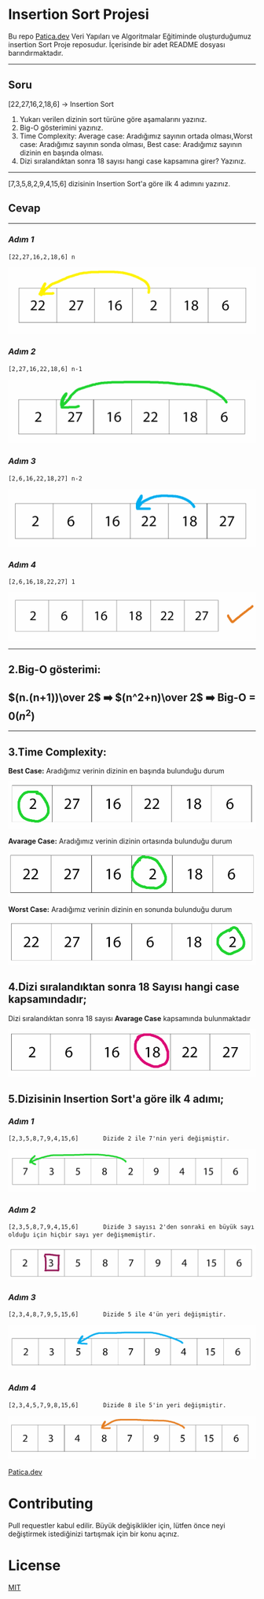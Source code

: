 # **Insertion Sort Projesi**

Bu repo [Patica.dev](https://www.patika.dev/tr) Veri Yapıları ve Algoritmalar Eğitiminde oluşturduğumuz insertion Sort Proje reposudur. İçerisinde bir adet README dosyası barındırmaktadır.

-----
## **Soru**
[22,27,16,2,18,6] -> Insertion Sort

1. Yukarı verilen dizinin sort türüne göre aşamalarını yazınız.
2. Big-O gösterimini yazınız.
3. Time Complexity: Average case: Aradığımız sayının ortada olması,Worst case: Aradığımız sayının sonda olması, Best case: Aradığımız sayının dizinin en başında olması.
4. Dizi sıralandıktan sonra 18 sayısı hangi case kapsamına girer? Yazınız.

---------------

[7,3,5,8,2,9,4,15,6] dizisinin Insertion Sort'a göre ilk 4 adımını yazınız.

## **Cevap**
-----------------

### *Adım 1*

```
[22,27,16,2,18,6] n
```
![1.Adım](https://raw.githubusercontent.com/Overated/Insertion-Sort-Projesi/main/image/a1.png)

### *Adım 2*

```
[2,27,16,22,18,6] n-1
```

![2.Adım](https://raw.githubusercontent.com/Overated/Insertion-Sort-Projesi/main/image/a2.png)

### *Adım 3*
```
[2,6,16,22,18,27] n-2
```

![3.Adım](https://raw.githubusercontent.com/Overated/Insertion-Sort-Projesi/main/image/a3.png)

### *Adım 4*

```
[2,6,16,18,22,27] 1
```

![4.Adım](https://raw.githubusercontent.com/Overated/Insertion-Sort-Projesi/main/image/a4.png)






-------

## **2.Big-O gösterimi:**



## $(n.(n+1))\over 2$   ➡️      $(n^2+n)\over 2$  ➡️  Big-O = $0(n^2)$ 


-----

## **3.Time Complexity:**

**Best Case:** Aradığımız verinin dizinin en başında bulunduğu durum

![bestcase](https://raw.githubusercontent.com/Overated/Insertion-Sort-Projesi/main/image/bestcase.png)

**Avarage Case:** Aradığımız verinin dizinin ortasında bulunduğu durum

![avaragecase](https://raw.githubusercontent.com/Overated/Insertion-Sort-Projesi/main/image/avaragecase.png)

**Worst Case:** Aradığımız verinin dizinin en sonunda bulunduğu durum

![worstcase](https://raw.githubusercontent.com/Overated/Insertion-Sort-Projesi/main/image/worstcase.png)


## **4.Dizi sıralandıktan sonra 18 Sayısı hangi case kapsamındadır;**

Dizi sıralandıktan sonra 18 sayısı **Avarage Case** kapsamında bulunmaktadır

![dizisıralama sonrası](https://raw.githubusercontent.com/Overated/Insertion-Sort-Projesi/main/image/dizisiralama.png)

## **5.Dizisinin Insertion Sort'a göre ilk 4 adımı;**

### *Adım 1*

```
[2,3,5,8,7,9,4,15,6]       Dizide 2 ile 7'nin yeri değişmiştir.
```

![Adım1](https://raw.githubusercontent.com/Overated/Insertion-Sort-Projesi/main/image/b1.png)

### *Adım 2*

```
[2,3,5,8,7,9,4,15,6]       Dizide 3 sayısı 2'den sonraki en büyük sayı olduğu için hiçbir sayı yer değişmemiştir. 
```
![Adım2](https://raw.githubusercontent.com/Overated/Insertion-Sort-Projesi/main/image/b5.png)

### *Adım 3*

```
[2,3,4,8,7,9,5,15,6]       Dizide 5 ile 4'ün yeri değişmiştir.
```
![Adım3](https://raw.githubusercontent.com/Overated/Insertion-Sort-Projesi/main/image/b2.png)

### *Adım 4*

```
[2,3,4,5,7,9,8,15,6]       Dizide 8 ile 5'in yeri değişmiştir. 
```
![Adım4](https://raw.githubusercontent.com/Overated/Insertion-Sort-Projesi/main/image/b4.png)


[Patica.dev](https://www.patika.dev/tr)

# Contributing
Pull requestler kabul edilir. Büyük değişiklikler için, lütfen önce neyi değiştirmek istediğinizi tartışmak için bir konu açınız.

# License
[MIT](https://choosealicense.com/licenses/mit/)